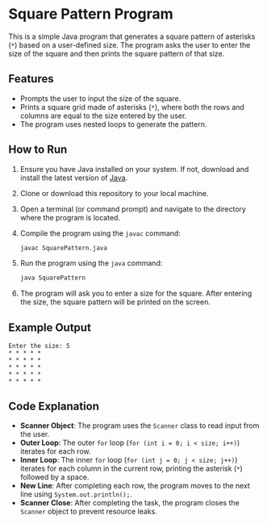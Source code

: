 # Square Pattern Program

This is a simple Java program that generates a square pattern of asterisks (`*`) based on a user-defined size. The program asks the user to enter the size of the square and then prints the square pattern of that size.

## Features

- Prompts the user to input the size of the square.
- Prints a square grid made of asterisks (`*`), where both the rows and columns are equal to the size entered by the user.
- The program uses nested loops to generate the pattern.

## How to Run

1. Ensure you have Java installed on your system. If not, download and install the latest version of [Java](https://www.oracle.com/java/technologies/javase-jdk11-downloads.html).

2. Clone or download this repository to your local machine.

3. Open a terminal (or command prompt) and navigate to the directory where the program is located.

4. Compile the program using the `javac` command:

   ```bash
   javac SquarePattern.java
   ```

5. Run the program using the `java` command:

   ```bash
   java SquarePattern
   ```

6. The program will ask you to enter a size for the square. After entering the size, the square pattern will be printed on the screen.

## Example Output

```
Enter the size: 5
* * * * *
* * * * *
* * * * *
* * * * *
* * * * *
```

## Code Explanation

- **Scanner Object**: The program uses the `Scanner` class to read input from the user.
- **Outer Loop**: The outer `for` loop (`for (int i = 0; i < size; i++)`) iterates for each row.
- **Inner Loop**: The inner `for` loop (`for (int j = 0; j < size; j++)`) iterates for each column in the current row, printing the asterisk (`*`) followed by a space.
- **New Line**: After completing each row, the program moves to the next line using `System.out.println();`.
- **Scanner Close**: After completing the task, the program closes the `Scanner` object to prevent resource leaks.
